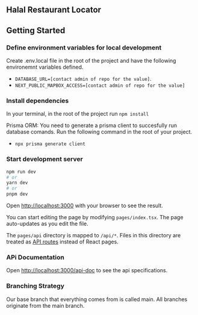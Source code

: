 ## Halal Restaurant Locator

## Getting Started

### Define environment variables for local development

Create .env.local file in the root of the project and have the following environemnt variables defined.

- `DATABASE_URL=[contact admin of repo for the value]`.
- `NEXT_PUBLIC_MAPBOX_ACCESS=[contact admin of repo for the value]`

### Install dependencies

In your terminal, in the root of the project run `npm install`

Prisma ORM: You need to generate a prisma client to succesfully run database comands. Run the following command in the root of your project.

- `npx prisma generate client`

### Start development server

```bash
npm run dev
# or
yarn dev
# or
pnpm dev
```

Open [http://localhost:3000](http://localhost:3000) with your browser to see the result.

You can start editing the page by modifying `pages/index.tsx`. The page auto-updates as you edit the file.

The `pages/api` directory is mapped to `/api/*`. Files in this directory are treated as [API routes](https://nextjs.org/docs/api-routes/introduction) instead of React pages.

### APi Documentation

Open [http://localhost:3000/api-doc](http://localhost:3000/api-doc) to see the api specifications.

### Branching Strategy

Our base branch that everything comes from is called main. All branches originate from the main branch.
